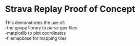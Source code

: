 # Strava Replay Proof of Concept
This demonstrates the use of:
<br />-the gpxpy library to parse gpx files
<br />-matplotlib to plot coordinates
<br />-tilemapbase for mapping tiles
